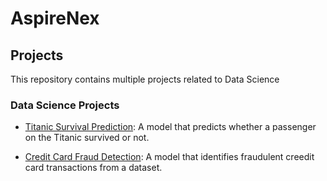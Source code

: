 # AspireNex

## Projects

This repository contains multiple projects related to Data Science

### Data Science Projects

- [Titanic Survival Prediction](https://github.com/Midhun-S-Nair/AspireNex/tree/main/Data%20Science/Titanic%20Survival%20Prediction): A model that predicts whether a passenger on the Titanic survived or not.

- [Credit Card Fraud Detection](https://github.com/Midhun-S-Nair/AspireNex/tree/main/Data%20Science/Credit%20Card%20Fraud%20Detection): A model that identifies fraudulent creedit card transactions from a dataset.
